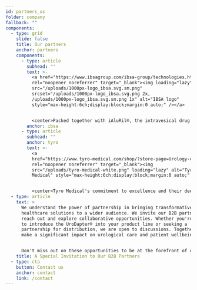```yaml
---
id: partners_us
folder: company
fallback: ""
components:
  - type: grid
    slide: false
    title: Our partners
    anchor: partners
    components:
      - type: article
        subhead: ""
        text: >-
          <a href="https://www.ibsagroup.com/ibsa-group/technologies.html"
          rel="noopener noreferrer" target="_blank"><img loading="lazy"
          src="/uploads/1000px-logo_ibsa.svg.sm.png"
          srcset="/uploads/1000px-logo_ibsa.svg.png 2x,
          /uploads/1000px-logo_ibsa.svg.sm.png 1x" alt="IBSA logo"
          style="max-height:6ch;display:block;margin:0 auto;" /></a>


          <center>Packed together with iAluRil®, the intravesical drug solution from IBSA (Switzerland), the UroDapter® is also available under the name iAluadapter®, in 85 countries.</center>
        anchor: ibsa
      - type: article
        subhead: ""
        anchor: tyro
        text: >-
          <a
          href="https://www.tyro-medical.com/shop/?store-page=Urology-c156988914"
          rel="noopener noreferrer" target="_blank"><img
          src="/uploads/tyro-medical-white.png" loading="lazy" alt="Tyro
          Medical" style="max-height:6ch;display:block;margin:0 auto;" /></a>


          <center>Tyro Medical's commitment to excellence and their deep understanding of the healthcare landscape make them the perfect partner for us. Their established distribution channels, strong relationships with healthcare providers, and comprehensive market strategies will enable us to effectively communicate the unique benefits and capabilities of the UroDapter® to medical professionals and patients across the United States.</center>
  - type: article
    text: >
      We understand the power of partnership in bringing transformative
      healthcare solutions to a wider audience. We invite our B2B partners to
      reach out and explore collaborative opportunities. Whether you're looking
      to introduce the UroDapter® into your product line or seeking a
      partnership for distribution, we are open to discussions. Together, we can
      make a significant impact on urological care and patient wellbeing.


      Don't miss out on these opportunities to be at the forefront of urological healthcare innovation. Contact us today to learn more about our offers and how we can work together towards a healthier tomorrow.
    title: A Special Invitation to Our B2B Partners
  - type: cta
    button: Contact us
    anchor: contact
    link: /contact
---
```

